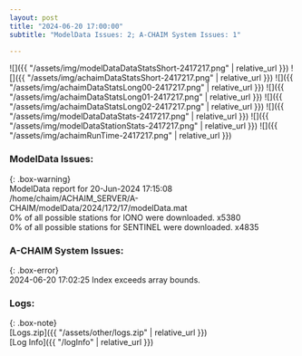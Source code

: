 ```yaml
---
layout: post
title: "2024-06-20 17:00:00"
subtitle: "ModelData Issues: 2; A-CHAIM System Issues: 1"

---
```


![]({{ "/assets/img/modelDataDataStatsShort-2417217.png" | relative_url }})
![]({{ "/assets/img/achaimDataStatsShort-2417217.png" | relative_url }})
![]({{ "/assets/img/achaimDataStatsLong00-2417217.png" | relative_url }})
![]({{ "/assets/img/achaimDataStatsLong01-2417217.png" | relative_url }})
![]({{ "/assets/img/achaimDataStatsLong02-2417217.png" | relative_url }})
![]({{ "/assets/img/modelDataDataStats-2417217.png" | relative_url }})
![]({{ "/assets/img/modelDataStationStats-2417217.png" | relative_url }})
![]({{ "/assets/img/achaimRunTime-2417217.png" | relative_url }})


### ModelData Issues:  
  
{: .box-warning}  
 ModelData report for 20-Jun-2024 17:15:08   
 /home/chaim/ACHAIM_SERVER/A-CHAIM/modelData/2024/172/17/modelData.mat   
 0% of all possible stations for IONO were downloaded. x5380   
 0% of all possible stations for SENTINEL were downloaded. x4835   
  
### A-CHAIM System Issues:  
  
{: .box-error}  
2024-06-20 17:02:25 Index exceeds array bounds.  

### Logs:  
  
{: .box-note}  
[Logs.zip]({{ "/assets/other/logs.zip" | relative_url }})  
[Log Info]({{ "/logInfo" | relative_url }})  
